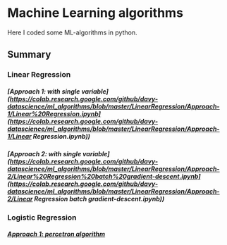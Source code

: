 # Machine Learning algorithms

Here I coded some ML-algorithms in python.

## Summary 

### Linear Regression

##### [Approach 1: with single variable](https://colab.research.google.com/github/davy-datascience/ml_algorithms/blob/master/LinearRegression/Approach-1/Linear%20Regression.ipynb](https://colab.research.google.com/github/davy-datascience/ml_algorithms/blob/master/LinearRegression/Approach-1/Linear Regression.ipynb))

##### [Approach 2: with single variable](https://colab.research.google.com/github/davy-datascience/ml_algorithms/blob/master/LinearRegression/Approach-2/Linear%20Regression%20batch%20gradient-descent.ipynb](https://colab.research.google.com/github/davy-datascience/ml_algorithms/blob/master/LinearRegression/Approach-2/Linear Regression batch gradient-descent.ipynb))

### Logistic Regression

##### [Approach 1: percetron algorithm](https://colab.research.google.com/github/davy-datascience/ml_algorithms/blob/master/LogisticRegression/Approach-1/Logistic_Regression.ipynb)

